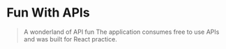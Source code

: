 
# Fun With APIs
> A wonderland of API fun 
The application consumes free to use APIs and was built for React practice.



